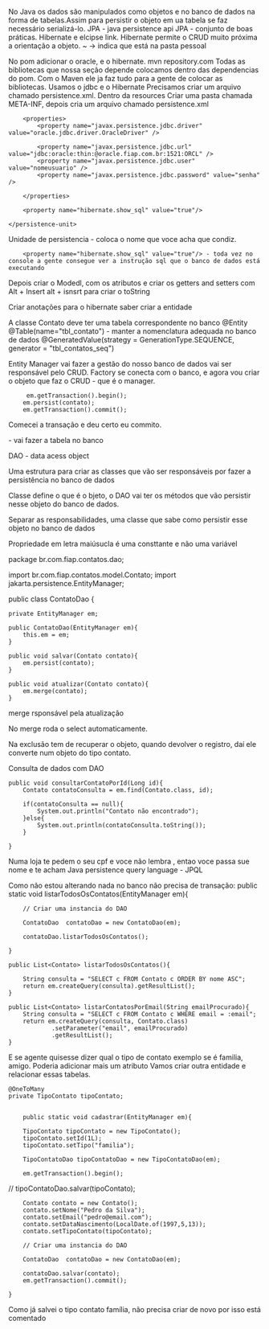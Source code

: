 No Java os dados são manipulados como objetos e no banco de dados na forma de tabelas.Assim para persistir o objeto em ua tabela se faz necessário serializá-lo.
JPA - java persistence api
JPA - conjunto de boas práticas.
Hibernate e elcipse link. 
Hibernate permite o CRUD muito próxima a orientação a objeto.
~ -> indica que está na pasta pessoal

No pom adicionar o oracle, e o hibernate.
mvn repository.com
Todas as bibliotecas que nossa seção depende colocamos dentro das dependencias do pom.
Com o Maven ele ja faz tudo para a gente de colocar as bibliotecas. Usamos o jdbc e o Hibernate
Precisamos criar um arquivo chamado persistence.xml. Dentro da resources
Criar uma pasta chamada META-INF, depois cria um arquivo chamado persistence.xml


<?xml version="1.0" encoding="UTF-8"?>

<persistence xmlns="http://xmlns.jcp.org/xml/ns/persistence"
             xmlns:xsi="http://www.w3.org/2001/XMLSchema-instance"
             xsi:schemaLocation="http://xmlns.jcp.org/xml/ns/persistence http://xmlns.jcp.org/xml/ns/persistence/persistence_2_2.xsd"
             version="2.2">
    <persistence-unit name="games" transaction-type="RESOURCE_LOCAL">

        <properties>
            <property name="javax.persistence.jdbc.driver" value="oracle.jdbc.driver.OracleDriver" />

            <property name="javax.persistence.jdbc.url" value="jdbc:oracle:thin:@oracle.fiap.com.br:1521:ORCL" />
            <property name="javax.persistence.jdbc.user" value="nomeusuario" />
            <property name="javax.persistence.jdbc.password" value="senha" />

        </properties>

        <property name="hibernate.show_sql" value="true"/>

    </persistence-unit>

</persistence>


Unidade de persistencia - coloca o nome que voce acha que condiz.

        <property name="hibernate.show_sql" value="true"/> - toda vez no console a gente consegue ver a instrução sql que o banco de dados está executando

Depois criar o Modedl, com os atributos e criar os getters and setters com Alt + Insert
alt + isnsrt para criar o toString

Criar anotações para o hibernate saber criar a entidade

A classe Contato deve ter uma tabela correspondente no banco 
@Entity
@Table(name="tbl_contato") - manter a nomenclatura adequada no banco de dados
 @GeneratedValue(strategy = GenerationType.SEQUENCE, generator = "tbl_contatos_seq")


 Entity Manager vai fazer a gestão do nosso banco de dados vai ser responsável pelo CRUD.
 Factory se conecta com o banco, e agora vou criar o objeto que faz o CRUD - que é o manager.


         em.getTransaction().begin();
        em.persist(contato);
        em.getTransaction().commit();


Comecei a transação e deu certo eu commito.

 <property name="hibernate.hbm2ddl.auto" value="update"/> - vai fazer a tabela no banco

 DAO - data acess object

 Uma estrutura para criar as classes que vão ser responsáveis por fazer a persistência no banco de dados

 Classe define o que é o bjeto, o DAO vai ter os métodos que vão persistir nesse objeto do banco de dados.

 Separar as responsabilidades, uma classe que sabe como persistir esse objeto no banco de dados

Propriedade em letra maiúsucla é uma consttante e não uma variável

package br.com.fiap.contatos.dao;

import br.com.fiap.contatos.model.Contato;
import jakarta.persistence.EntityManager;

public class ContatoDao {

    private EntityManager em;

    public ContatoDao(EntityManager em){
        this.em = em;
    }

    public void salvar(Contato contato){
        em.persist(contato);
    }

    public void atualizar(Contato contato){
        em.merge(contato);
    }


merge rsponsável pela atualização

No merge roda o select automaticamente.

Na exclusão tem de recuperar o objeto, quando devolver o registro, daí ele converte num objeto do tipo contato.


Consulta de dados com DAO

    public void consultarContatoPorId(Long id){
        Contato contatoConsulta = em.find(Contato.class, id);

        if(contatoConsulta == null){
            System.out.println("Contato não encontrado");
        }else{
            System.out.println(contatoConsulta.toString());
        }

    }


Numa loja te pedem o seu cpf e voce não lembra , entao voce passa sue nome e te acham 
Java persistence query language - JPQL

Como não estou alterando nada no banco não precisa de transação:
    public static void listarTodosOsContatos(EntityManager em){

        // Criar uma instancia do DAO

        ContatoDao  contatoDao = new ContatoDao(em);

        contatoDao.listarTodosOsContatos();

    }

    public List<Contato> listarTodosOsContatos(){

        String consulta = "SELECT c FROM Contato c ORDER BY nome ASC";
        return em.createQuery(consulta).getResultList();
    }

    public List<Contato> listarContatosPorEmail(String emailProcurado){
        String consulta = "SELECT c FROM Contato c WHERE email = :email";
        return em.createQuery(consulta, Contato.class)
                .setParameter("email", emailProcurado)
                .getResultList();
    }

E se agente quisesse dizer qual o tipo de contato exemplo se é familia, amigo. Poderia adicionar mais um atributo
Vamos criar outra entidade e relacionar essas tabelas.

    @OneToMany
    private TipoContato tipoContato;


        public static void cadastrar(EntityManager em){

        TipoContato tipoContato = new TipoContato();
        tipoContato.setId(1L);
        tipoContato.setTipo("familia");

        TipoContatoDao tipoContatoDao = new TipoContatoDao(em);

        em.getTransaction().begin();
//        tipoContatoDao.salvar(tipoContato);

        Contato contato = new Contato();
        contato.setNome("Pedro da Silva");
        contato.setEmail("pedro@email.com");
        contato.setDataNascimento(LocalDate.of(1997,5,13));
        contato.setTipoContato(tipoContato);

        // Criar uma instancia do DAO

        ContatoDao  contatoDao = new ContatoDao(em);

        contatoDao.salvar(contato);
        em.getTransaction().commit();

    }

Como já salvei o tipo contato família, não precisa criar de novo por isso está comentado